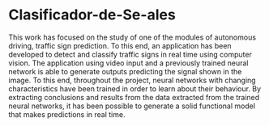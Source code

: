 # Clasificador-de-Se-ales
This work has focused on the study of one of the modules of autonomous driving, traffic sign prediction. To this end, an  application has been developed to detect and classify traffic signs in real time using computer vision. The application using video input and a previously trained neural network is able to generate outputs predicting the signal shown in the image. To this end, throughout the project, neural networks with changing characteristics have been trained in order to learn about their  behaviour. By extracting conclusions and results from the data extracted from the trained neural networks, it has been possible  to generate a solid functional model that makes predictions in real time.
